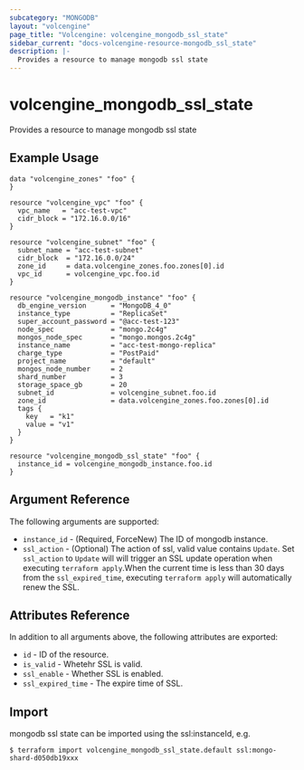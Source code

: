 ```yaml
---
subcategory: "MONGODB"
layout: "volcengine"
page_title: "Volcengine: volcengine_mongodb_ssl_state"
sidebar_current: "docs-volcengine-resource-mongodb_ssl_state"
description: |-
  Provides a resource to manage mongodb ssl state
---
```

# volcengine_mongodb_ssl_state
Provides a resource to manage mongodb ssl state
## Example Usage
```hcl
data "volcengine_zones" "foo" {
}

resource "volcengine_vpc" "foo" {
  vpc_name   = "acc-test-vpc"
  cidr_block = "172.16.0.0/16"
}

resource "volcengine_subnet" "foo" {
  subnet_name = "acc-test-subnet"
  cidr_block  = "172.16.0.0/24"
  zone_id     = data.volcengine_zones.foo.zones[0].id
  vpc_id      = volcengine_vpc.foo.id
}

resource "volcengine_mongodb_instance" "foo" {
  db_engine_version      = "MongoDB_4_0"
  instance_type          = "ReplicaSet"
  super_account_password = "@acc-test-123"
  node_spec              = "mongo.2c4g"
  mongos_node_spec       = "mongo.mongos.2c4g"
  instance_name          = "acc-test-mongo-replica"
  charge_type            = "PostPaid"
  project_name           = "default"
  mongos_node_number     = 2
  shard_number           = 3
  storage_space_gb       = 20
  subnet_id              = volcengine_subnet.foo.id
  zone_id                = data.volcengine_zones.foo.zones[0].id
  tags {
    key   = "k1"
    value = "v1"
  }
}

resource "volcengine_mongodb_ssl_state" "foo" {
  instance_id = volcengine_mongodb_instance.foo.id
}
```
## Argument Reference
The following arguments are supported:
* `instance_id` - (Required, ForceNew) The ID of mongodb instance.
* `ssl_action` - (Optional) The action of ssl, valid value contains `Update`. Set `ssl_action` to `Update` will will trigger an SSL update operation when executing `terraform apply`.When the current time is less than 30 days from the `ssl_expired_time`, executing `terraform apply` will automatically renew the SSL.

## Attributes Reference
In addition to all arguments above, the following attributes are exported:
* `id` - ID of the resource.
* `is_valid` - Whetehr SSL is valid.
* `ssl_enable` - Whether SSL is enabled.
* `ssl_expired_time` - The expire time of SSL.


## Import
mongodb ssl state can be imported using the ssl:instanceId, e.g.
```
$ terraform import volcengine_mongodb_ssl_state.default ssl:mongo-shard-d050db19xxx
```


